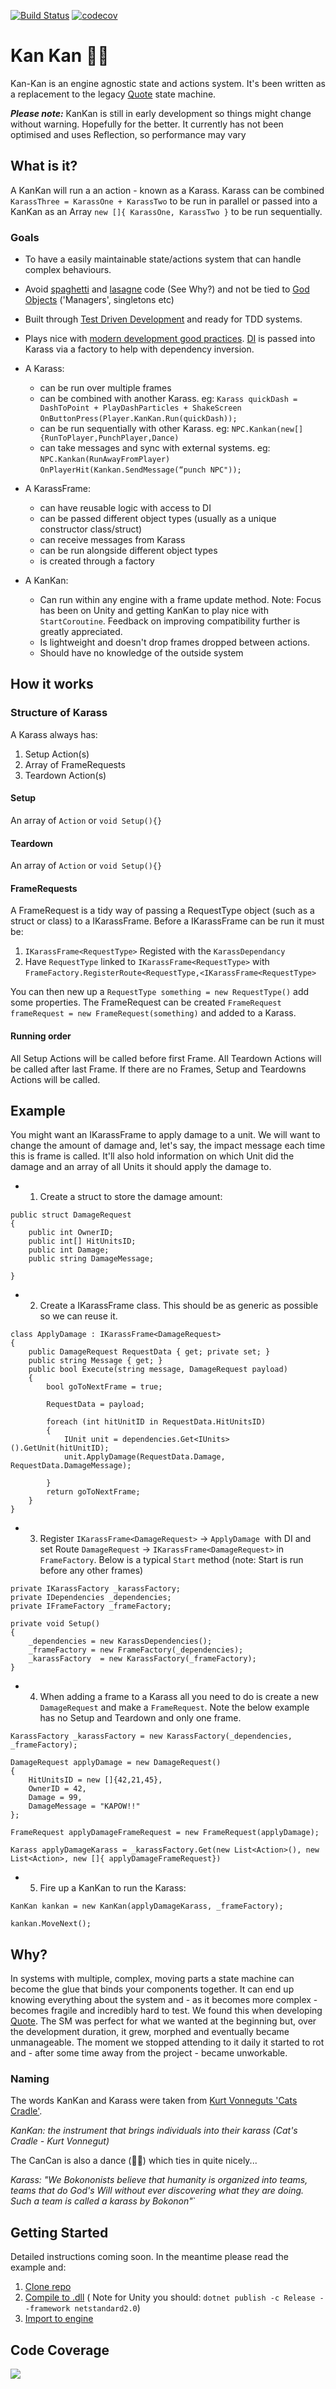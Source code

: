 [![Build Status](https://travis-ci.org/robinlacey/KanKan.svg?branch=master)](https://travis-ci.org/robinlacey/KanKan)
[![codecov](https://codecov.io/gh/robinlacey/KanKan/branch/master/graph/badge.svg)](https://codecov.io/gh/robinlacey/KanKan)

# Kan Kan 👯‍♂

Kan-Kan is an engine agnostic state and actions system. It's been written as a replacement to the legacy 
[Quote](http://quote-game.com) state machine.


***Please note:*** KanKan is still in early development so things might change without warning. Hopefully for the better. It currently has not been optimised and uses Reflection, so performance may vary 

## What is it?

A KanKan will run a an action - known as a Karass. Karass can be combined `KarassThree = KarassOne + KarassTwo` to be run in parallel or passed into a KanKan as an Array `new []{ KarassOne, KarassTwo }` to be run sequentially.


### Goals
* To have a easily maintainable state/actions system that can handle complex behaviours.

* Avoid [spaghetti](https://en.wikipedia.org/wiki/Spaghetti_code) and [lasagne](http://wiki.c2.com/?LasagnaCode) code (See Why?) and not be tied to [God Objects](https://en.wikipedia.org/wiki/God_object) ('Managers', singletons etc)

* Built through [Test Driven Development](https://en.wikipedia.org/wiki/Test-driven_development) and ready for TDD systems. 

* Plays nice with [modern development good practices](https://en.wikipedia.org/wiki/SOLID). [DI](https://en.wikipedia.org/wiki/Dependency_injection) is passed into Karass via a factory to help with dependency inversion.
* A Karass:
	* can be run over multiple frames
	* can be combined with another Karass. eg:
`Karass quickDash = DashToPoint + PlayDashParticles + ShakeScreen`
`OnButtonPress(Player.KanKan.Run(quickDash));`
	* can be run sequentially with other Karass. eg:
`NPC.Kankan(new[]{RunToPlayer,PunchPlayer,Dance)`
	* can take messages and sync with external systems. eg:
`NPC.Kankan(RunAwayFromPlayer)`
`OnPlayerHit(Kankan.SendMessage(“punch NPC"));`

* A KarassFrame:
	* can have reusable logic with access to DI
	* can be passed different object types (usually as a unique constructor class/struct)
	* can receive messages from Karass
	* can be run alongside different object types
	* is created through a factory

* A KanKan:
	* Can run within any engine with a frame update method. Note: Focus has been on Unity and getting KanKan to play nice with `StartCoroutine`. Feedback on improving compatibility further is greatly appreciated.
	* Is lightweight and doesn't drop frames dropped between actions.
	* Should have no knowledge of the outside system


## How it works

### Structure of Karass


A Karass always has:  

1. Setup Action(s)
2. Array of FrameRequests
3. Teardown Action(s)


#### Setup
An array of `Action` or `void Setup(){}`

#### Teardown
An array of `Action` or `void Setup(){}`

#### FrameRequests
A FrameRequest is a tidy way of passing a RequestType object (such as a struct or class) to a IKarassFrame. Before a IKarassFrame can be run it must be:
 
1. `IKarassFrame<RequestType>` Registed with the `KarassDependancy`
2.  Have `RequestType` linked to `IKarassFrame<RequestType>` with `FrameFactory.RegisterRoute<RequestType,<IKarassFrame<RequestType>`

You can then new up a `RequestType something = new RequestType()` add some properties. The FrameRequest can be created `FrameRequest frameRequest = new FrameRequest(something)` and added to a Karass. 


#### Running order
All Setup Actions will be called before first Frame. All Teardown Actions will be called after last Frame.
If there are no Frames, Setup and Teardowns Actions will be called. 



## Example 
You might want an IKarassFrame to apply damage to a unit. We will want to change the amount of damage and, let's say, the impact message each time this is frame is called. It'll also hold information on which Unit did the damage and an array of all Units it should apply the damage to.

- 1) Create a struct to store the damage amount:

```
public struct DamageRequest
{
    public int OwnerID;
    public int[] HitUnitsID;
    public int Damage; 
    public string DamageMessage;
    
}
```
- 2) Create a IKarassFrame<DamageRequest> class. This should be as generic as possible so we can reuse it.

```
class ApplyDamage : IKarassFrame<DamageRequest>
{
    public DamageRequest RequestData { get; private set; }
    public string Message { get; }
    public bool Execute(string message, DamageRequest payload)
    {
        bool goToNextFrame = true;
        
        RequestData = payload;

        foreach (int hitUnitID in RequestData.HitUnitsID)
        {
            IUnit unit = dependencies.Get<IUnits>().GetUnit(hitUnitID);
            unit.ApplyDamage(RequestData.Damage, RequestData.DamageMessage);

        }
        return goToNextFrame;
    }
}
```

- 3) Register `IKarassFrame<DamageRequest>` -> `ApplyDamage `with DI and set Route `DamageRequest` -> `IKarassFrame<DamageRequest>` in `FrameFactory`. Below is a typical `Start` method (note: Start is run before any other frames)

```
private IKarassFactory _karassFactory;
private IDependencies _dependencies;
private IFrameFactory _frameFactory;

private void Setup()
{
    _dependencies = new KarassDependencies();
    _frameFactory = new FrameFactory(_dependencies); 
    _karassFactory  = new KarassFactory(_frameFactory);               
}
```
- 4) When adding a frame to a Karass all you need to do is create a new `DamageRequest` and make a `FrameRequest`. Note the below example has no Setup and Teardown and only one frame.

```
KarassFactory _karassFactory = new KarassFactory(_dependencies, _frameFactory);
 
DamageRequest applyDamage = new DamageRequest()
{
    HitUnitsID = new []{42,21,45},
    OwnerID = 42,
    Damage = 99,
    DamageMessage = "KAPOW!!"
};

FrameRequest applyDamageFrameRequest = new FrameRequest(applyDamage);
    
Karass applyDamageKarass = _karassFactory.Get(new List<Action>(), new List<Action>, new []{ applyDamageFrameRequest})
```

- 5) Fire up a KanKan to run the Karass:

```
KanKan kankan = new KanKan(applyDamageKarass, _frameFactory);

kankan.MoveNext();
```

## Why?

In systems with multiple, complex, moving parts a state machine can become the glue that binds your components together. It can end up knowing everything about the system and - as it becomes more complex - becomes fragile and incredibly hard to test.
We found this when developing [Quote](http://quote-game.com). The SM was perfect for what we wanted at the beginning but, over the development duration, it grew, morphed and eventually became unmanageable. The moment we stopped attending to it daily it started to rot and - after some time away from the project - became unworkable.


### Naming
The words KanKan and Karass were taken from [Kurt Vonneguts 'Cats Cradle'](https://en.wikipedia.org/wiki/Cat%27s_Cradle).

*KanKan: the instrument that brings individuals into their karass (Cat's Cradle - Kurt Vonnegut)*

The CanCan is also a dance (👯‍♂) which ties in quite nicely...

*Karass: "We Bokononists believe that humanity is organized into teams, teams that do God's Will without ever discovering what they are doing. Such a team is called a karass by Bokonon"*`

## Getting Started
Detailed instructions coming soon. In the meantime please read the example and:

1. [Clone repo](https://help.github.com/articles/cloning-a-repository/)
2. [Compile to .dll](https://docs.microsoft.com/en-us/dotnet/core/deploying/deploy-with-cli) 
( Note for Unity you should: `dotnet publish -c Release --framework netstandard2.0`)
3. [Import to engine](https://docs.unity3d.com/Manual/UsingDLL.html)

## Code Coverage
![](https://codecov.io/gh/robinlacey/KanKan/branch/master/graphs/icicle.svg)

